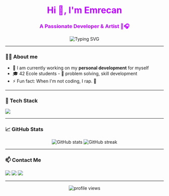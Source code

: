 <h1 align="center" style="color: #BB00FF;">Hi 👋, I'm Emrecan</h1>
<h3 align="center" style="color: #BB00FF;">A Passionate Developer & Artist 👾🎧</h3>

<p align="center">
  <img src="https://readme-typing-svg.herokuapp.com?font=Fira+Code&color=BB00FF&center=true&vCenter=true&background=00000000&lines=Writing+Code+%2B+Making+A+Song+%F0%9F%8E%A7;Living+The+Code+Life+%F0%9F%92%BB;Always+High%2C+Always+%F0%9F%A5%B3" alt="Typing SVG" />
</p>

---

### 👨‍💻 About me
- 🔭 I am currently working on my **personal development** for myself
- 🎓 42 Ecole students - 🧩 problem solving, skill development
- ⚡ Fun fact: When I'm not coding, I rap. 🎤

---

### 🧰 Tech Stack
<p align="left">
  <img src="https://skillicons.dev/icons?i=python,html,css,git,linux,vscode,photoshop,discord,illustratorfigma&theme=dark" />
</p>

---

### 📈 GitHub Stats
<p align="center">
  <img src="https://github-readme-stats.vercel.app/api?username=emrecan42&show_icons=true&theme=tokyonight" alt="GitHub stats" />
  <img src="https://github-readme-streak-stats.herokuapp.com/?user=emrecan42&theme=tokyonight" alt="GitHub streak" />
</p>

---

### 📫 Contact Me
<p align="left">
  <a href="mailto:emrecanded@gmail.com"><img src="https://img.shields.io/badge/email-D14836?style=for-the-badge&logo=gmail&logoColor=white" /></a>
  <a href=""><img src="https://img.shields.io/badge/linkedin-%230077B5.svg?&style=for-the-badge&logo=linkedin&logoColor=white" /></a>
  <a href=""><img src="https://img.shields.io/badge/twitter-1DA1F2.svg?style=for-the-badge&logo=twitter&logoColor=white" /></a>
</p>

---

<p align="center">
  <img src="https://komarev.com/ghpvc/?username=emrecan42&label=Profile+Views&color=BB00FF&style=flat" alt="profile views" />
</p>
